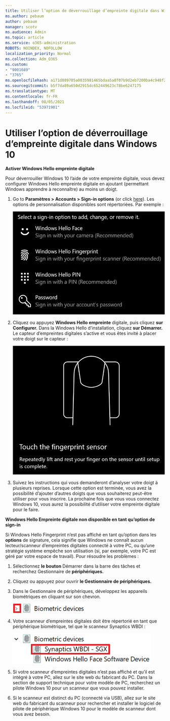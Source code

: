 ```yaml
---
title: Utiliser l’option de déverrouillage d’empreinte digitale dans Windows 10
ms.author: pebaum
author: pebaum
manager: scotv
ms.audience: Admin
ms.topic: article
ms.service: o365-administration
ROBOTS: NOINDEX, NOFOLLOW
localization_priority: Normal
ms.collection: Adm_O365
ms.custom:
- "9001689"
- "3765"
ms.openlocfilehash: a171d889705a0035981465bdaa5a8f07b9d2eb7200ba4c948f2aaccbf2cc0a21
ms.sourcegitcommit: b5f7da89a650d2915dc652449623c78be6247175
ms.translationtype: MT
ms.contentlocale: fr-FR
ms.lasthandoff: 08/05/2021
ms.locfileid: "53971901"
---
```

# <a name="use-fingerprint-unlock-option-in-windows-10"></a>Utiliser l’option de déverrouillage d’empreinte digitale dans Windows 10

**Activer Windows Hello empreinte digitale**

Pour déverrouiller Windows 10 l’aide de votre empreinte digitale, vous devez configurer Windows Hello empreinte digitale en ajoutant (permettant Windows apprendre à reconnaître) au moins un doigt. 

1. Go to **Paramètres > Accounts > Sign-in options** (or click [here](ms-settings:signinoptions?activationSource=GetHelp)). Les options de personnalisation disponibles sont répertoriées. Par exemple :

    ![Options de connectez-vous.](media/sign-in-options.png)

2. Cliquez ou appuyez **Windows Hello empreinte** digitale, puis cliquez **sur Configurer.** Dans la Windows Hello d’installation, cliquez **sur Démarrer.** Le capteur d’empreintes digitales s’active et vous êtes invité à placer votre doigt sur le capteur :

   ![Capteur d’empreintes digitales.](media/fingerprint-sensor.png)

3. Suivez les instructions qui vous demanderont d’analyser votre doigt à plusieurs reprises. Lorsque cette option est terminée, vous avez la possibilité d’ajouter d’autres doigts que vous souhaiterez peut-être utiliser pour vous inscrire. La prochaine fois que vous vous connectez Windows 10, vous aurez la possibilité d’utiliser votre empreinte digitale pour le faire.

**Windows Hello Empreinte digitale non disponible en tant qu’option de sign-in**

Si Windows Hello Fingerprint n’est pas affiché en tant qu’option dans les **options** de signature, cela signifie que Windows ne connaît aucun lecteur/scanneur d’empreintes digitales connecté à votre PC, ou qu’une stratégie système empêche son utilisation (si, par exemple, votre PC est géré par votre espace de travail). Pour résoudre les problèmes : 

1. Sélectionnez **le bouton** Démarrer dans la barre des tâches et recherchez Gestionnaire de **périphériques.**

2. Cliquez ou appuyez pour ouvrir **le Gestionnaire de périphériques.**

3. Dans le Gestionnaire de périphériques, développez les appareils biométriques en cliquant sur son chevron.

   ![Appareils biométriques.](media/biometric-devices.png)

4. Votre scanneur d’empreintes digitales doit être répertorié en tant que périphérique biométrique, tel que le scanneur Synaptics WBDI :

   ![Appareils biométriques.](media/biometric-devices-expanded.png)

5. Si votre scanneur d’empreintes digitales n’est pas affiché et qu’il est intégré à votre PC, allez sur le site web du fabricant du PC. Dans la section de support technique pour votre modèle de PC, recherchez un pilote Windows 10 pour un scanneur que vous pouvez installer.

6. Si le scanneur est distinct du PC (connecté via USB), allez sur le site web du fabricant du scanneur pour rechercher et installer le logiciel de pilote de périphérique Windows 10 pour le modèle de scanneur dont vous avez besoin.
